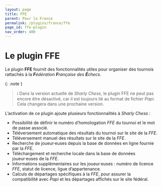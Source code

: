 ```yaml
---
layout: page
title: FFE
parent: Pour la France
permalink: /plugins/france/ffe
page_id: ffe-plugin
nav_order: 400
---
```


# Le plugin FFE

Le plugin **FFE** fournit des fonctionnalités utiles pour organiser des tournois rattachés à la _**F**édération **F**rançaise des **É**checs_.

{: .note }
> :information_source: Dans la version actuelle de _Sharly Chess_, le plugin FFE ne peut pas encore être désactivé, car il est toujours lié au format de fichier _Papi_. Cela changera dans une prochaine version.

L’activation de ce plugin ajoute plusieurs fonctionnalités à _Sharly Chess_ :

- Possibilité de définir le numéro d’homologation _FFE_ du tournoi et le mot de passe associé.
- Téléversement automatique des résultats du tournoi sur le site de la _FFE_.
- Téléversement manuel des résultats sur le site de la _FFE_.
- Recherche de joueur·euses depuis la base de données en ligne fournie par la _FFE_.
- Téléchargement et recherche locale dans la base de données joueur·euses de la _FFE_.
- Informations supplémentaires sur les joueur·euses : numéro de licence _FFE_, statut de licence, ligue d’appartenance.
- Calculs de départages spécifiques à la _FFE_, pour assurer la compatibilité avec _Papi_ et les départages affichés sur le site fédéral.
